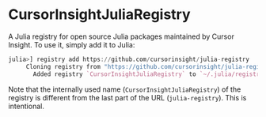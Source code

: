 # CursorInsightJuliaRegistry

A Julia registry for open source Julia packages maintained by Cursor Insight. To
use it, simply add it to Julia:

```julia
julia>] registry add https://github.com/cursorinsight/julia-registry
     Cloning registry from "https://github.com/cursorinsight/julia-registry"
       Added registry `CursorInsightJuliaRegistry` to `~/.julia/registries/CursorInsightJuliaRegistry`
```

Note that the internally used name (`CursorInsightJuliaRegistry`) of the
registry is different from the last part of the URL (`julia-registry`). This is
intentional.
